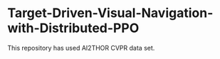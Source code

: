 # Target-Driven-Visual-Navigation-with-Distributed-PPO
This repository has used AI2THOR CVPR data set. 
